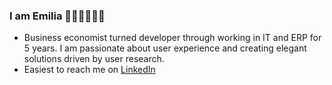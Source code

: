 ### I am Emilia 🙋🏼‍♀️👩🏻‍💻

- Business economist turned developer through working in IT and ERP for 5 years. I am passionate about user experience and creating elegant solutions driven by user research.
- Easiest to reach me on [LinkedIn](https://www.linkedin.com/in/krogsater)


<!--
**krogsater/krogsater** is a ✨ _special_ ✨ repository because its `README.md` (this file) appears on your GitHub profile.

Here are some ideas to get you started:

- 🔭 I’m currently working on ...
- 🌱 I’m currently learning ...
- 👯 I’m looking to collaborate on ...
- 🤔 I’m looking for help with ...
- 💬 Ask me about ...
- 📫 How to reach me: ...
- 😄 Pronouns: ...
- ⚡ Fun fact: ...
-->
